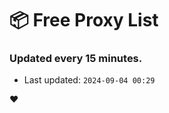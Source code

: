 # :package: Free Proxy List
### Updated every 15 minutes.

- Last updated: `2024-09-04 00:29`

:heart:
